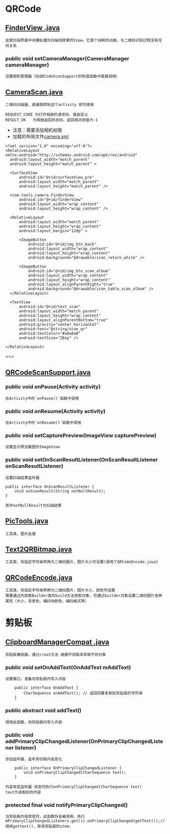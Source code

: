 # QRCode
## [FinderView .java](https://github.com/GhBoyZL/AllTestCode/blob/master/src/com/tools/camera/FinderView.java)
    这是扫描界面中间模拟激光扫描线效果的View。它是个纯粹的动画，与二维码识别过程没有任何关系
### public void setCameraManager(CameraManager cameraManager)
    设置相机管理器（在QRCodeScanSupport的构造函数中直接调用）
## [CameraScan.java](https://github.com/GhBoyZL/AllTestCode/blob/master/src/com/exa/alltestcode/CameraScan.java)
    二维码扫描器，直接跳转到这个activity 即可使用
    
    REQUEST_CODE 为打开相册的请求码，值自定义
    RESULT_OK   为相册返回状态码，返回成功则值为-1
  * 注意：需要添加相机权限
  * 加载的布局文件[camera.xml](https://github.com/GhBoyZL/AllTestCode/blob/master/res/layout/camera_scan.xml)
  ```
  <?xml version="1.0" encoding="utf-8"?>
<RelativeLayout xmlns:android="http://schemas.android.com/apk/res/android"
    android:layout_width="match_parent"
    android:layout_height="match_parent" >

    <SurfaceView
        android:id="@+id/surfaceView_pre"
        android:layout_width="match_parent"
        android:layout_height="match_parent" />

    <com.tools.camera.FinderView
        android:id="@+id/finderView"
        android:layout_width="wrap_content"
        android:layout_height="wrap_content" />

    <RelativeLayout
        android:layout_width="match_parent"
        android:layout_height="wrap_content"
        android:layout_margin="12dp" >

        <ImageButton
            android:id="@+id/img_btn_back"
            android:layout_width="wrap_content"
            android:layout_height="wrap_content"
            android:background="@drawable/icon_return_white" />

        <ImageButton
            android:id="@+id/img_btn_scan_album"
            android:layout_width="wrap_content"
            android:layout_height="wrap_content"
            android:layout_alignParentRight="true"
            android:background="@drawable/icon_table_scan_album" />
    </RelativeLayout>

    <TextView
        android:id="@+id/text_scan"
        android:layout_width="match_parent"
        android:layout_height="wrap_content"
        android:layout_alignParentBottom="true"
        android:gravity="center_horizontal"
        android:text="@string/scan_qr"
        android:textColor="#a8a8a8"
        android:textSize="20sp" />

</RelativeLayout>
  ```

  
===
## [QRCodeScanSupport.java](https://github.com/GhBoyZL/AllTestCode/blob/master/src/com/tools/camera/QRCodeScanSupport.java)
### public void onPause(Activity activity)
    在Activity中的`onPause()`函数中调用
### public void onResume(Activity activity)
    在Activity中的`onResume()`函数中调用
### public void setCapturePreview(ImageView capturePreview)
    设置显示预览截图的ImageView
### public void setOnScanResultListener(OnScanResultListener onScanResultListener)
    设置扫描结果监听器
```
public interface OnScanResultListener {
	void onScanResult(String notNullResult);
}
```
	其中notNullResult为扫描结果
## [PicTools.java](https://github.com/GhBoyZL/AllTestCode/blob/master/src/com/tools/PicTools.java)
	工具类，图片处理
## [Text2QRBitmap.java](https://github.com/GhBoyZL/AllTestCode/blob/master/src/com/tools/Text2QRBitmap.java)
	工具类，将指定字符串转换为二维码图片，图片大小可设置(调用了QRCodeEncode.java)
## [QRCodeEncode.java](https://github.com/GhBoyZL/AllTestCode/blob/master/src/com/tools/camera/QRCodeEncode.java)
	工具类，将指定字符串转换为二维码图片，图片大小、颜色可设置
	需要通过内部类Builder类的build方法获取对象，可通过builder对象设置二维码图片各种属性（大小，背景色，编码块颜色，编码格式等）
# 剪贴板
## [ClipboardManagerCompat .java](https://github.com/GhBoyZL/AllTestCode/blob/master/src/com/tools/clipboard/ClipboardManagerCompat.java)
	剪贴板兼容器，通过creat方法 根据不同版本获取不同对象
### public void setOnAddText(OnAddText mAddText)
	设置接口，准备向剪贴板内写入内容
```
	public interface OnAddText {
		CharSequence onAddText(); // 返回将要复制到剪贴板的字符串
	}
```
### public abstract void addText()
	调用此函数，向剪贴板内写入内容
### public void addPrimaryClipChangedListener(OnPrimaryClipChangedListener listener)
	添加监听器，监听剪切板内容变化
```
	public interface OnPrimaryClipChangedListener {
		void onPrimaryClipChanged(CharSequence text);
	}
```
	内容改变监听器 改变时执行onPrimaryClipChanged(CharSequence text)
	text为读取到的内容
### protected final void notifyPrimaryClipChanged()
	当剪贴板内容改变时，此函数将会被调用，执行mPrimaryClipChangedListeners.get(i).onPrimaryClipChanged(getText());// 调用gettext()，获得剪贴板的item，
## 
